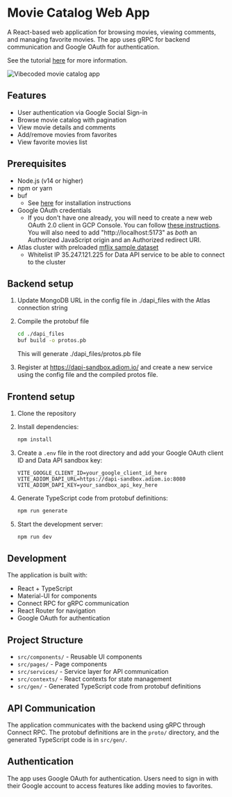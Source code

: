 # Movie Catalog Web App

A React-based web application for browsing movies, viewing comments, and managing favorite movies. The app uses gRPC for backend communication and Google OAuth for authentication.

See the tutorial [here](https://dev.to/adkomyagin/vibe-code-like-a-pro-build-an-mvp-web-app-with-mongodb-atlas-in-1-hour-using-cursor-4i2k) for more information.

![Vibecoded movie catalog app](https://dev-to-uploads.s3.amazonaws.com/uploads/articles/ud49nwaej175clqae6l0.png)

## Features

- User authentication via Google Social Sign-in
- Browse movie catalog with pagination
- View movie details and comments
- Add/remove movies from favorites
- View favorite movies list

## Prerequisites

- Node.js (v14 or higher)
- npm or yarn
- buf
   - See [here](https://buf.build/docs/cli/installation/) for installation instructions
- Google OAuth credentials
   - If you don't have one already, you will need to create a new web OAuth 2.0 client in GCP Console. You can follow [these instructions](https://developers.google.com/identity/protocols/oauth2). You will also need to add "http://localhost:5173" as *both* an Authorized JavaScript origin and an Authorized redirect URI.
- Atlas cluster with preloaded [mflix sample dataset](https://www.mongodb.com/docs/atlas/sample-data/sample-mflix/)
   - Whitelist IP 35.247.121.225 for Data API service to be able to connect to the cluster

## Backend setup

1. Update MongoDB URL in the config file in ./dapi_files with the Atlas connection string

2. Compile the protobuf file
   ```bash
   cd ./dapi_files
   buf build -o protos.pb
   ```
   This will generate ./dapi_files/protos.pb file

3. Register at https://dapi-sandbox.adiom.io/ and create a new service using the config file and the compiled protos file.

## Frontend setup

1. Clone the repository
2. Install dependencies:
   ```bash
   npm install
   ```

3. Create a `.env` file in the root directory and add your Google OAuth client ID and Data API sandbox key:
   ```
   VITE_GOOGLE_CLIENT_ID=your_google_client_id_here
   VITE_ADIOM_DAPI_URL=https://dapi-sandbox.adiom.io:8080
   VITE_ADIOM_DAPI_KEY=your_sandbox_api_key_here
   ```

4. Generate TypeScript code from protobuf definitions:
   ```bash
   npm run generate
   ```

5. Start the development server:
   ```bash
   npm run dev
   ```

## Development

The application is built with:
- React + TypeScript
- Material-UI for components
- Connect RPC for gRPC communication
- React Router for navigation
- Google OAuth for authentication

## Project Structure

- `src/components/` - Reusable UI components
- `src/pages/` - Page components
- `src/services/` - Service layer for API communication
- `src/contexts/` - React contexts for state management
- `src/gen/` - Generated TypeScript code from protobuf definitions

## API Communication

The application communicates with the backend using gRPC through Connect RPC. The protobuf definitions are in the `proto/` directory, and the generated TypeScript code is in `src/gen/`.

## Authentication

The app uses Google OAuth for authentication. Users need to sign in with their Google account to access features like adding movies to favorites.
